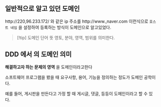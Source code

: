 ## 일반적으로 알고 있던 도메인

http://220,96.233.172/ 와 같은 ip 주소를 http://www.,naver.com 이런식으로 `호스트 네임` 을 설정하여 등록하는 방식이 도메인으로 알고있었다.

>[!tip] 도메인 단어 뜻
> 영토, 분야, 영역, 범위를 의미한다.

## DDD 에서 의 도메인 의미
**해결하고자 하는 문제의 영역** 을 도메인이라고한다

소프트웨어 프로그램을 봤을 때 요구사항, 용어, 기능을 정의하는 정도가 도메인 공학이다.

예를 들어, 게시판을 만든다고 가정 할 때 게시글, 댓글, 등등이 도메인이라고 할 수 있다.

